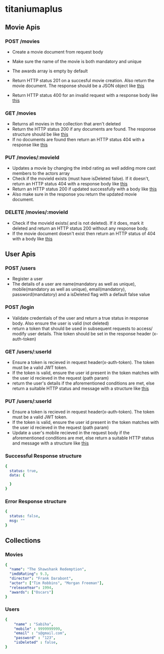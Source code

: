 # titaniumaplus

## Movie Apis

### POST /movies
- Create a movie document from request body
- Make sure the name of the movie is both mandatory and unique
- The awards array is empty by default
- Return HTTP status 201 on a succesful movie creation. Also return the movie document. The response should be a JSON object like [this](#successful-response-structure) 

- Return HTTP status 400 for an invalid request with a response body like [this](#error-response-structure)

### GET /movies
- Returns all movies in the collection that aren't deleted
- Return the HTTP status 200 if any documents are found. The response structure should be like [this](#successful-response-structure) 
- If no documents are found then return an HTTP status 404 with a response like [this](#error-response-structure) 

### PUT /movies/:movieId
- Updates a movie by changing the imbd rating as well adding more cast members to the actors array
- Check if the movieId exists (must have isDeleted false). If it doesn't, return an HTTP status 404 with a response body like [this](#error-response-structure) 
- Return an HTTP status 200 if updated successfully with a body like [this](#successful-response-structure) 
- Also make sure in the response you return the updated movie document. 

### DELETE /movies/:movieId

- Check if the movieId exists( and is not deleted). If it does, mark it deleted and return an HTTP status 200 without any response body.
- If the movie document doesn't exist then return an HTTP status of 404 with a body like [this](#error-response-structure) 

## User Apis

### POST /users
- Register a user 
- The details of a user are name(mandatory as well as unique), mobile(mandatory as well as unique), email(mandatory), password(mandatory) and a isDeleted flag with a default false value

### POST /login
- Validate credentials of the user and return a true status in response body. Also ensure the user is valid (not deleted) 
- return a token that should be used in subsequent requests to access/ modify user details. Thie token should be set in the response header (x-auth-token)

### GET /users/:userId
- Ensure a token is recieved in request header(x-auth-token). The token must be a valid JWT token.
- If the token is valid, ensure the user id present in the token matches with the user id recieved in the request (path param)
- return the user's details if the aforementioned conditions are met, else return a suitable HTTP status and message with a structure like [this](#error-response-structure) 

### PUT /users/:userId
- Ensure a token is recieved in request header(x-auth-token). The token must be a valid JWT token.
- If the token is valid, ensure the user id present in the token matches with the user id recieved in the request (path param)
- Update a user's mobile recieved in the request body if the aforementioned conditions are met, else return a suitable HTTP status and message with a structure like [this](#error-response-structure) 

### Successful Response structure
```yaml
{
  status: true,
  data: {

  }
}
```
### Error Response structure
```yaml
{
  status: false,
  msg: ""
}
```

## Collections
### Movies
```yaml
{
  "name": "The Shawshank Redemption",
  "imdbRating": 9.3,
  "director": "Frank Darabont",
  "actor": ["Tim Robbins", "Morgan Freeman"],
  "releaseYear": 1994,
  "awards": ["Oscars"]
}
```
### Users
```yaml
{
    "name" : "Sabiha",
    "mobile" : 9999999999,
    "email" : "s@gmail.com",
    "password" : "123",
    "isDeleted" : false,
}
```


